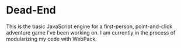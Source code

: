 # Dead-End

This is the basic JavaScript engine for a first-person, point-and-click adventure game I've been working on.  I am currently in the process of modularizing my code with WebPack.
